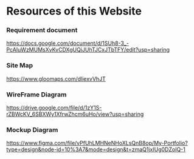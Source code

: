 # Resources of this Website

### Requirement document

https://docs.google.com/document/d/1SUh8-3_-PcAIuWzMUMsXvKvCDXgUQiJUhTJCxJTbTFY/edit?usp=sharing

### Site Map 

https://www.gloomaps.com/dliexvVhJT

### WireFrame Diagram 

https://drive.google.com/file/d/1zY1S-rZBWcKV_6SBXWy1XfrwZhcm6uHo/view?usp=sharing

### Mockup Diagram

https://www.figma.com/file/vPfUhLMHNeNHoXLsQnB8op/My-Portfolio?type=design&node-id=10%3A7&mode=design&t=zmaQ1jxIUg0DZoIQ-1

